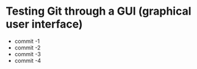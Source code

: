 # Testing Git through a GUI (graphical user interface)

- commit -1
- commit -2
- commit -3
- commit -4
